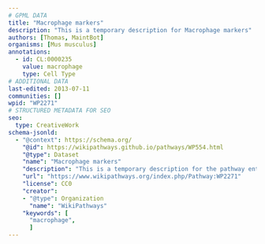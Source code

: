 ```yaml
---
# GPML DATA
title: "Macrophage markers"
description: "This is a temporary description for Macrophage markers"
authors: [Thomas, MaintBot]
organisms: [Mus musculus]
annotations:
  - id: CL:0000235
    value: macrophage
    type: Cell Type
# ADDITIONAL DATA
last-edited: 2013-07-11
communities: []
wpid: "WP2271"
# STRUCTURED METADATA FOR SEO
seo:
  type: CreativeWork
schema-jsonld:
  - "@context": https://schema.org/
    "@id": https://wikipathways.github.io/pathways/WP554.html
    "@type": Dataset
    "name": "Macrophage markers"
    "description": "This is a temporary description for the pathway entitled: Macrophage markers"
    "url": "https://www.wikipathways.org/index.php/Pathway:WP2271"
    "license": CC0
    "creator":
    - "@type": Organization
      "name": "WikiPathways"
    "keywords": [
      "macrophage",
      ]
---
```

